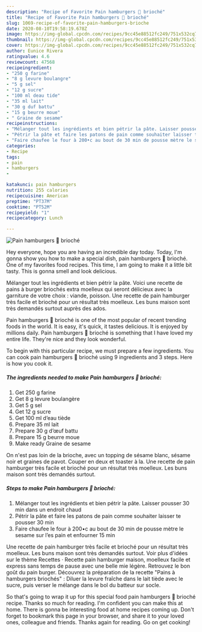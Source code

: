 ```yaml
---
description: "Recipe of Favorite Pain hamburgers 🍔 brioché"
title: "Recipe of Favorite Pain hamburgers 🍔 brioché"
slug: 1069-recipe-of-favorite-pain-hamburgers-brioche
date: 2020-08-10T19:58:19.678Z
image: https://img-global.cpcdn.com/recipes/9cc45e88512fc249/751x532cq70/pain-hamburgers-🍔-brioche-photo-principale-de-la-recette.jpg
thumbnail: https://img-global.cpcdn.com/recipes/9cc45e88512fc249/751x532cq70/pain-hamburgers-🍔-brioche-photo-principale-de-la-recette.jpg
cover: https://img-global.cpcdn.com/recipes/9cc45e88512fc249/751x532cq70/pain-hamburgers-🍔-brioche-photo-principale-de-la-recette.jpg
author: Eunice Rivera
ratingvalue: 4.6
reviewcount: 47568
recipeingredient:
- "250 g farine"
- "8 g levure boulangre"
- "5 g sel"
- "12 g sucre"
- "100 ml deau tide"
- "35 ml lait"
- "30 g duf battu"
- "15 g beurre moue"
- " Graine de sesame"
recipeinstructions:
- "Mélanger tout les ingrédients et bien pétrir la pâte. Laisser pousser 30 min dans un endroit chaud"
- "Pétrir la pâte et faire les patons de pain comme souhaiter laisser te pousser 30 min"
- "Faire chaufee le four à 200•c au bout de 30 min de pousse mètre le sesame sur l’es pain et enfourner 15 min"
categories:
- Recipe
tags:
- pain
- hamburgers
- 

katakunci: pain hamburgers  
nutrition: 255 calories
recipecuisine: American
preptime: "PT37M"
cooktime: "PT52M"
recipeyield: "1"
recipecategory: Lunch

---
```



![Pain hamburgers 🍔 brioché](https://img-global.cpcdn.com/recipes/9cc45e88512fc249/751x532cq70/pain-hamburgers-🍔-brioche-photo-principale-de-la-recette.jpg)

Hey everyone, hope you are having an incredible day today. Today, I'm gonna show you how to make a special dish, pain hamburgers 🍔 brioché. One of my favorites food recipes. This time, I am going to make it a little bit tasty. This is gonna smell and look delicious.

Mélanger tout les ingrédients et bien pétrir la pâte. Voici une recette de pains à burger briochés extra moelleux qui seront délicieux avec la garniture de votre choix : viande, poisson. Une recette de pain hamburger très facile et brioché pour un résultat très moelleux. Les buns maison sont très demandés surtout auprès des ados.

Pain hamburgers 🍔 brioché is one of the most popular of recent trending foods in the world. It is easy, it's quick, it tastes delicious. It is enjoyed by millions daily. Pain hamburgers 🍔 brioché is something that I have loved my entire life. They're nice and they look wonderful.


To begin with this particular recipe, we must prepare a few ingredients. You can cook pain hamburgers 🍔 brioché using 9 ingredients and 3 steps. Here is how you cook it.

<!--inarticleads1-->

##### The ingredients needed to make Pain hamburgers 🍔 brioché:

1. Get 250 g farine
1. Get 8 g levure boulangère
1. Get 5 g sel
1. Get 12 g sucre
1. Get 100 ml d’eau tiède
1. Prepare 35 ml lait
1. Prepare 30 g d’œuf battu
1. Prepare 15 g beurre moue
1. Make ready  Graine de sesame


On n&#39;est pas loin de la brioche, avec un topping de sésame blanc, sésame noir et graines de pavot. Couper en deux et toaster à la. Une recette de pain hamburger très facile et brioché pour un résultat très moelleux. Les buns maison sont très demandés surtout. 

<!--inarticleads2-->

##### Steps to make Pain hamburgers 🍔 brioché:

1. Mélanger tout les ingrédients et bien pétrir la pâte. Laisser pousser 30 min dans un endroit chaud
1. Pétrir la pâte et faire les patons de pain comme souhaiter laisser te pousser 30 min
1. Faire chaufee le four à 200•c au bout de 30 min de pousse mètre le sesame sur l’es pain et enfourner 15 min


Une recette de pain hamburger très facile et brioché pour un résultat très moelleux. Les buns maison sont très demandés surtout. Voir plus d&#39;idées sur le thème Recettes · Recette pain hamburger maison, moelleux facile et express sans temps de pause avec une belle mie légère. Retrouvez le bon goût du pain burger. Découvrez la préparation de la recette &#34;Pains à hamburgers briochés&#34; : Diluer la levure fraîche dans le lait tiède avec le sucre, puis verser le mélange dans le bol du batteur sur socle. 

So that's going to wrap it up for this special food pain hamburgers 🍔 brioché recipe. Thanks so much for reading. I'm confident you can make this at home. There is gonna be interesting food at home recipes coming up. Don't forget to bookmark this page in your browser, and share it to your loved ones, colleague and friends. Thanks again for reading. Go on get cooking!

